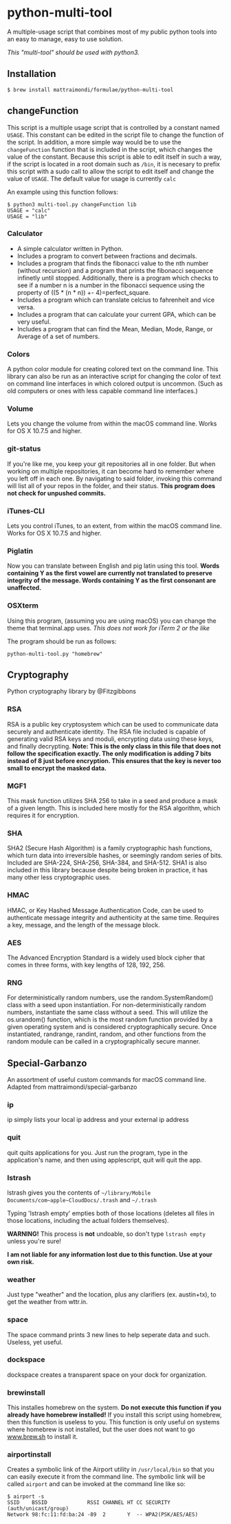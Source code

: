 # python-multi-tool
A multiple-usage script that combines most of my public python tools into an easy to manage, easy to use solution.

*This "multi-tool" should be used with python3.*

## Installation
```
$ brew install mattraimondi/formulae/python-multi-tool
```

## changeFunction
This script is a multiple usage script that is controlled by a constant named `USAGE`. This constant can be edited in the script file to change the function of the script. In addition, a more simple way would be to use the `changeFunction` function that is included in the script, which changes the value of the constant. Because this script is able to edit itself in such a way, if the script is located in a root domain such as `/bin`, it is necesary to prefix this script with a sudo call to allow the script to edit itself and change the value of `USAGE`. The default value for usage is currently `calc`

An example using this function follows:
```
$ python3 multi-tool.py changeFunction lib
USAGE = "calc"
USAGE = "lib"
```

### Calculator
* A simple calculator written in Python.
* Includes a program to convert between fractions and decimals.
* Includes a program that finds the fibonacci value to the nth number (without recursion) and a program that prints the fibonacci sequence infinetly until stopped. Additionally, there is a program which checks to see if a number n is a number in the fibonacci sequence using the property of ((5 * (n * n)) +- 4)=perfect_square.
* Includes a program which can translate celcius to fahrenheit and vice versa.
* Includes a program that can calculate your current GPA, which can be very useful.
* Includes a program that can find the Mean, Median, Mode, Range, or Average of a set of numbers.

### Colors
A python color module for creating colored text on the command line. This library can also be run as an interactive script for changing the color of text on command line interfaces in which colored output is uncommon. (Such as old computers or ones with less capable command line interfaces.)

### Volume
Lets you change the volume from within the macOS command line. Works for OS X 10.7.5 and higher.

### git-status
If you're like me, you keep your git repositories all in one folder. But when working on multiple repositories, it can become hard to remember where you left off in each one. By navigating to said folder, invoking this command will list all of your repos in the folder, and their status. **This program does not check for unpushed commits.**

### iTunes-CLI
Lets you control iTunes, to an extent, from within the macOS command line. Works for OS X 10.7.5 and higher.

### Piglatin
Now you can translate between English and pig latin using this tool. **Words containing Y as the first vowel are currently not translated to preserve integrity of the message. Words containing Y as the first consonant are unaffected.**

### OSXterm
Using this program, (assuming you are using macOS) you can change the theme that terminal.app uses.
*This does not work for iTerm 2 or the like*

The program should be run as follows:
```
python-multi-tool.py "homebrew"
```

## Cryptography
Python cryptography library by @Fitzgibbons

### RSA
RSA is a public key cryptosystem which can be used to communicate data securely and authenticate identity. The RSA file included is capable of generating valid RSA keys and moduli, encrypting data using these keys, and finally decrypting. **Note: This is the only class in this file that does not follow the specification exactly. The only modification is adding  7 bits instead of 8 just before encryption. This ensures that the key is never too small to encrypt the masked data.**

### MGF1
This mask function utilizes SHA 256 to take in a seed and produce a mask of a given length. This is included here mostly for the RSA algorithm, which requires it for encryption.

### SHA
SHA2 (Secure Hash Algorithm) is a family cryptographic hash functions, which turn data into irreversible hashes, or seemingly random series of bits. Included are SHA-224, SHA-256, SHA-384, and SHA-512.
SHA1 is also included in this library because despite being broken in practice, it has many other less cryptographic uses.

### HMAC
HMAC, or Key Hashed Message Authentication Code, can be used to authenticate message integrity and authenticity at the same time. Requires a key, message, and the length of the message block.

### AES
The Advanced Encryption Standard is a widely used block cipher that comes in three forms, with key lengths of 128, 192, 256.

### RNG
For deterministically random numbers, use the random.SystemRandom() class with a seed upon instantiation. For non-deterministically random numbers, instantiate the same class without a seed. This will utilize the os.urandom() function, which is the most random function provided by a given operating system and is considered cryptographically secure. Once instantiated, randrange, randint, random, and other functions from the random module can be called in a cryptographically secure manner.

## Special-Garbanzo
An assortment of useful custom commands for macOS command line. Adapted from mattraimondi/special-garbanzo

### ip
ip simply lists your local ip address and your external ip address

### quit
quit quits applications for you. Just run the program, type in the application's name, and then using applescript, quit will quit the app.

### lstrash
lstrash gives you the contents of
`~/library/Mobile Documents/com~apple~CloudDocs/.trash` and `~/.trash`

Typing 'lstrash empty' empties both of those locations (deletes all files in those locations, including the actual folders themselves).

**WARNING!** This process is **not** undoable, so don't type `lstrash empty` unless you're sure!

**I am not liable for any information lost due to this function. Use at your own risk.**

### weather
Just type "weather" and the location, plus any clarifiers (ex. austin+tx), to get the weather from wttr.in.

### space
The space command prints 3 new lines to help seperate data and such. Useless, yet useful.

### dockspace
dockspace creates a transparent space on your dock for organization.

### brewinstall
This installes homebrew on the system. **Do not execute this function if you already have homebrew installed!** If you install this script using homebrew, then this function is useless to you. This function is only useful on systems where homebrew is not installed, but the user does not want to go www.brew.sh to install it.

### airportinstall
Creates a symbolic link of the Airport utility in `/usr/local/bin` so that you can easily execute it from the command line. The symbolic link will be called `airport` and can be invoked at the command line like so:
```
$ airport -s 
SSID    BSSID             RSSI CHANNEL HT CC SECURITY (auth/unicast/group)
Network 98:fc:11:fd:ba:24 -89  2       Y  -- WPA2(PSK/AES/AES)
```
